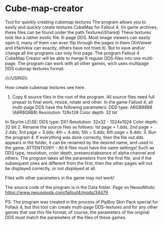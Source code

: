 # Cube-map-creator
Tool for quickly creating cubemap textures
The program allows you to easily and quickly create textures CubeMap for Fallout 4. (In game archives, these files can be 
found under the path Textures\Shared)
These textures look like a rather exotic file: 6-page DDS. Most image viewers can easily open it, many of them can even flip 
through the pages in them (XnViewer and IrfanVeiw can exactly, others have not tried it). But to save and\or change all the 
programs can only first page.
The program Fallout 4 CubeMap Creator will be able to merge 6 regular DDS-files into one multi-page.
The program can work with all other games, wich uses multipage DDS cubmap textures format.


////USING\\\

How create cubemap textures see here﻿.
1. Copy 6 source files in the root of the program. All source files need full prepair to final work, resize, rotate and other.
In the game Fallout 4, all multi-page DDS have the following parameters:
DDS type: ARGB8888 (A8R8G8B8)
Resolution: 128x128
Color depth: 32 bit

In Skyrim LE\SE:
DDS type: DX1
Resolution: 32х32 - 1024х1024
Color depth: 32 bit
2. Rename the source files as follows: 1st page = 1.dds; 2nd page = 2.dds; 3rd page = 3.dds; 4th = 4.dds; 5th = 5.dds; 6th 
page = 6.dds
﻿
3. Run the program
4. If everything was done correctly, then the file out.dds appears in the folder, it can be renamed by the desired name, and 
used in the game.
ATTENTION!!! - All 6 files must have the same settings! Such as DDS type, resolution, color depth, presence\absence of alpha 
channel and others. The program takes all the parameters from the first file, and if the subsequent ones are different 
from the first, then the other pages will not be displayed correctly, or not displayed at all.



Files with other parameters in the game may not work!

The source code of the program is in the Data folder.
Page on NexusMods: https://www.nexusmods.com/fallout4/mods/34479

PS: The program was created in the process of PipBoy Skin Pack﻿ special for Follaut 4,  but this tool can create multi-page DDS-textures and for any other games that use this file format, of course, the parameters of 
the original DDS must match the parameters of the files of these games.
